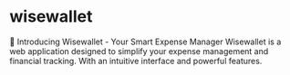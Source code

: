# wisewallet
  🚀 Introducing Wisewallet - Your Smart Expense Manager  Wisewallet is a web application designed to simplify your expense management and financial tracking. With an intuitive interface and powerful features.
